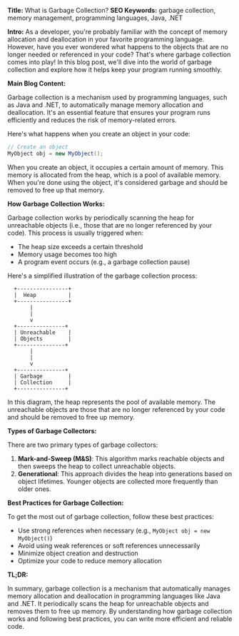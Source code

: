 **Title:** What is Garbage Collection?
**SEO Keywords:** garbage collection, memory management, programming languages, Java, .NET

**Intro:**
As a developer, you're probably familiar with the concept of memory allocation and deallocation in your favorite programming language. However, have you ever wondered what happens to the objects that are no longer needed or referenced in your code? That's where garbage collection comes into play! In this blog post, we'll dive into the world of garbage collection and explore how it helps keep your program running smoothly.

**Main Blog Content:**

Garbage collection is a mechanism used by programming languages, such as Java and .NET, to automatically manage memory allocation and deallocation. It's an essential feature that ensures your program runs efficiently and reduces the risk of memory-related errors.

Here's what happens when you create an object in your code:
```java
// Create an object
MyObject obj = new MyObject();
```
When you create an object, it occupies a certain amount of memory. This memory is allocated from the heap, which is a pool of available memory. When you're done using the object, it's considered garbage and should be removed to free up that memory.

**How Garbage Collection Works:**

Garbage collection works by periodically scanning the heap for unreachable objects (i.e., those that are no longer referenced by your code). This process is usually triggered when:

* The heap size exceeds a certain threshold
* Memory usage becomes too high
* A program event occurs (e.g., a garbage collection pause)

Here's a simplified illustration of the garbage collection process:
```
  +----------------+
  |  Heap          |
  +----------------+
       |
       |
       v
  +---------------+
  | Unreachable    |
  | Objects        |
  +---------------+
       |
       |
       v
  +---------------+
  | Garbage        |
  | Collection     |
  +---------------+
```
In this diagram, the heap represents the pool of available memory. The unreachable objects are those that are no longer referenced by your code and should be removed to free up memory.

**Types of Garbage Collectors:**

There are two primary types of garbage collectors:

1. **Mark-and-Sweep (M&S)**: This algorithm marks reachable objects and then sweeps the heap to collect unreachable objects.
2. **Generational**: This approach divides the heap into generations based on object lifetimes. Younger objects are collected more frequently than older ones.

**Best Practices for Garbage Collection:**

To get the most out of garbage collection, follow these best practices:

* Use strong references when necessary (e.g., `MyObject obj = new MyObject()`)
* Avoid using weak references or soft references unnecessarily
* Minimize object creation and destruction
* Optimize your code to reduce memory allocation

**TL;DR:**

In summary, garbage collection is a mechanism that automatically manages memory allocation and deallocation in programming languages like Java and .NET. It periodically scans the heap for unreachable objects and removes them to free up memory. By understanding how garbage collection works and following best practices, you can write more efficient and reliable code.
